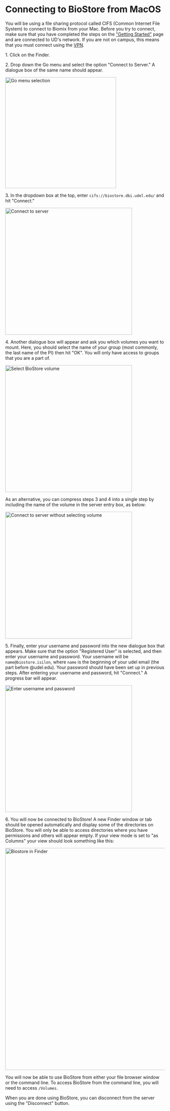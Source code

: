 # Connecting to BioStore from MacOS

You will be using a file sharing protocol called CIFS (Common Internet File System) to connect to Biomix from your Mac.  Before you try to connect, make sure that you have completed the steps on the ["Getting Started"](./getting_started.md) page and are connected to UD's network.  If you are not on campus, this means that you must connect using the [VPN](https://udeploy.udel.edu/software/anyconnect-vpn/).

1\. Click on the Finder.

2\. Drop down the Go menu and select the option "Connect to Server."  A dialogue box of the same name should appear.

<img src="https://udel-cbcb.github.io/biostore_docs/img/finder_go_dropdown.png" alt="Go menu selection" width="350" />

3\. In the dropdown box at the top, enter `cifs://biostore.dbi.udel.edu/` and hit "Connect."

<img src="https://udel-cbcb.github.io/biostore_docs/img/connect_to_server.png" alt="Connect to server" width="400" />

4\. Another dialogue box will appear and ask you which volumes you want to mount.  Here, you should select the name of your group (most commonly, the last name of the PI) then hit "OK".  You will only have access to groups that you are a part of.

<img src="https://udel-cbcb.github.io/biostore_docs/img/select_volumes.png" alt="Select BioStore volume" width="400" />

As an alternative, you can compress steps 3 and 4 into a single step by including the name of the volume in the server entry box, as below:

<img src="https://udel-cbcb.github.io/biostore_docs/img/connect_to_server_corefs.png" alt="Connect to server without selecting volume" width="400" />

5\. Finally, enter your username and password into the new dialogue box that appears.  Make sure that the option "Registered User" is selected, and then enter your username and password.  Your username will be `name@biostore.isilon`, where `name` is the beginning of your udel email (the part before @udel.edu).  Your password should have been set up in previous steps.  After entering your username and password, hit "Connect."  A progress bar will appear.

<img src="https://udel-cbcb.github.io/biostore_docs/img/username_and_password_mac.png" alt="Enter username and password" width="400" />

6\. You will now be connected to BioStore!  A new Finder window or tab should be opened automatically and display some of the directories on BioStore.  You will only be able to access directories where you have permissions and others will appear empty.  If your view mode is set to "as Columns" your view should look something like this:

<img src="https://udel-cbcb.github.io/biostore_docs/img/biostore_from_finder.png" alt="Biostore in Finder" width="700" />

You will now be able to use BioStore from either your file browser window or the command line.  To access BioStore from the command line, you will need to access `/Volumes`.

When you are done using BioStore, you can disconnect from the server using the "Disconnect" button.  